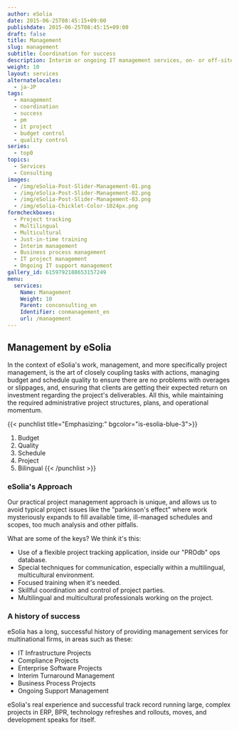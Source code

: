 ```yaml
---
author: eSolia
date: 2015-06-25T08:45:15+09:00
publishdate: 2015-06-25T08:45:15+09:00
draft: false
title: Management
slug: management
subtitle: Coordination for success
description: Interim or ongoing IT management services, on- or off-site. Successful coordination for all your local or global projects. - from eSolia Inc.
weight: 10
layout: services
alternatelocales:
  - ja-JP
tags:
  - management
  - coordination
  - success
  - pm
  - it project
  - budget control
  - quality control
series:
  - top0
topics:
  - Services
  - Consulting
images:
  - /img/eSolia-Post-Slider-Management-01.png
  - /img/eSolia-Post-Slider-Management-02.png
  - /img/eSolia-Post-Slider-Management-03.png
  - /img/eSolia-Chicklet-Color-1024px.png
formcheckboxes:
  - Project tracking
  - Multilingual
  - Multicultural
  - Just-in-time training
  - Interim management
  - Business process management
  - IT project management
  - Ongoing IT support management
gallery_id: 6159792188653157249
menu:
  services:
    Name: Management
    Weight: 10
    Parent: conconsulting_en
    Identifier: conmanagement_en
    url: /management
---
```


## Management by eSolia

In the context of eSolia's work, management, and more specifically project management, is the art of closely coupling tasks with actions, managing budget and schedule quality to ensure there are no problems with overages or slippages, and, ensuring that clients are getting their expected return on investment regarding the project's deliverables. All this, while maintaining the required administrative project structures, plans, and operational momentum.

{{< punchlist title="Emphasizing:" bgcolor="is-esolia-blue-3">}}
1. Budget
1. Quality
1. Schedule
1. Project
1. Bilingual
{{< /punchlist >}}

### eSolia's Approach

Our practical project management approach is unique, and allows us to avoid typical project issues like the "parkinson's effect" where work mysteriously expands to fill available time, ill-managed schedules and scopes, too much analysis and other pitfalls.

What are some of the keys? We think it's this:

* Use of a flexible project tracking application, inside our "PROdb" ops database.
* Special techniques for communication, especially within a multilingual, multicultural environment.
* Focused training when it's needed.
* Skillful coordination and control of project parties.
* Multilingual and multicultural professionals working on the project.

### A history of success
eSolia has a long, successful history of providing management services for multinational firms, in areas such as these:

* IT Infrastructure Projects
* Compliance Projects
* Enterprise Software Projects
* Interim Turnaround Management
* Business Process Projects
* Ongoing Support Management

eSolia's real experience and successful track record running large, complex projects in ERP, BPR, technology refreshes and rollouts, moves, and development speaks for itself.

